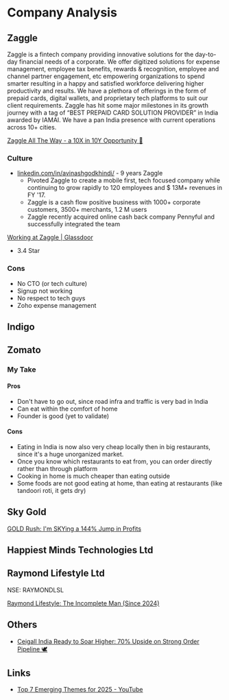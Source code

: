 # Company Analysis

## Zaggle

Zaggle is a fintech company providing innovative solutions for the day-to-day financial needs of a corporate. We offer digitized solutions for expense management, employee tax benefits, rewards & recognition, employee and channel partner engagement, etc empowering organizations to spend smarter resulting in a happy and satisfied workforce delivering higher productivity and results. We have a plethora of offerings in the form of prepaid cards, digital wallets, and proprietary tech platforms to suit our client requirements. Zaggle has hit some major milestones in its growth journey with a tag of “BEST PREPAID CARD SOLUTION PROVIDER” in India awarded by IAMAI. We have a pan India presence with current operations across 10+ cities.

[Zaggle All The Way - a 10X in 10Y Opportunity 🎁](https://shankarnath.substack.com/p/zaggleprepaid)

### Culture

- [linkedin.com/in/avinashgodkhindi/](https://www.linkedin.com/in/avinashgodkhindi/) - 9 years Zaggle
   	- Pivoted Zaggle to create a mobile first, tech focused company while continuing to grow rapidly to 120 employees and $ 13M+ revenues in FY '17.
   	- Zaggle is a cash flow positive business with 1000+ corporate customers, 3500+ merchants, 1.2 M users
   	- Zaggle recently acquired online cash back company Pennyful and successfully integrated the team

[Working at Zaggle | Glassdoor](https://www.glassdoor.co.in/Overview/Working-at-Zaggle-EI_IE1456360.11,17.htm)

- 3.4 Star

### Cons

- No CTO (or tech culture)
- Signup not working
- No respect to tech guys
- Zoho expense management

## Indigo

## Zomato

### My Take

#### Pros

- Don't have to go out, since road infra and traffic is very bad in India
- Can eat within the comfort of home
- Founder is good (yet to validate)

#### Cons

- Eating in India is now also very cheap locally then in big restaurants, since it's a huge unorganized market.
- Once you know which restaurants to eat from, you can order directly rather than through platform
- Cooking in home is much cheaper than eating outside
- Some foods are not good eating at home, than eating at restaurants (like tandoori roti, it gets dry)

## Sky Gold

[GOLD Rush: I'm SKYing a 144% Jump in Profits](https://shankarnath.substack.com/p/skygold)

## Happiest Minds Technologies Ltd

## Raymond Lifestyle Ltd

NSE: RAYMONDLSL

[Raymond Lifestyle: The Incomplete Man (Since 2024)](https://shankarnath.substack.com/p/raymond-lifestyle)

## Others

- [Ceigall India Ready to Soar Higher: 70% Upside on Strong Order Pipeline 🕊️](https://shankarnath.substack.com/p/ceigall-india)

## Links

- [Top 7 Emerging Themes for 2025 - YouTube](https://www.youtube.com/watch?v=spd7g32drt8)
